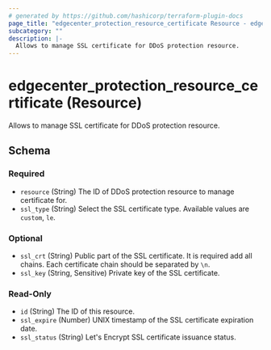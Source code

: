 ```yaml
---
# generated by https://github.com/hashicorp/terraform-plugin-docs
page_title: "edgecenter_protection_resource_certificate Resource - edgecenter"
subcategory: ""
description: |-
  Allows to manage SSL certificate for DDoS protection resource.
---
```


# edgecenter_protection_resource_certificate (Resource)

Allows to manage SSL certificate for DDoS protection resource.



<!-- schema generated by tfplugindocs -->
## Schema

### Required

- `resource` (String) The ID of DDoS protection resource to manage certificate for.
- `ssl_type` (String) Select the SSL certificate type. Available values are `custom`, `le`.

### Optional

- `ssl_crt` (String) Public part of the SSL certificate. It is required add all chains. Each certificate chain should be separated by `\n`.
- `ssl_key` (String, Sensitive) Private key of the SSL certificate.

### Read-Only

- `id` (String) The ID of this resource.
- `ssl_expire` (Number) UNIX timestamp of the SSL certificate expiration date.
- `ssl_status` (String) Let's Encrypt SSL certificate issuance status.
